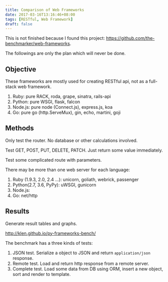 ```yaml
---
title: Comparison of Web Frameworks
date: 2017-03-16T13:16:46+08:00
tags: [RESTful, Web Framework]
draft: false
---
```


This is not finished because I found this project:
<https://github.com/the-benchmarker/web-frameworks>.

The followings are only the plan which will never be done.


## Objective

These frameworks are mostly used for creating RESTful api, not as a full-stack web framework.

1. Ruby: pure RACK, roda, grape, sinatra, rails-api
2. Python: pure WSGI, flask, falcon
3. Node.js: pure node (Connect.js), express.js, koa
4. Go: pure go (http.ServeMux), gin, echo, martini, goji


## Methods

Only test the router. No database or other calculations involved.

Test GET, POST, PUT, DELETE, PATCH. Just return some value immediately.

Test some complicated route with parameters.

There may be more than one web server for each language:

1. Ruby (1.9.3, 2.0, 2.4 ...): unicorn, goliath, webrick, passenger
2. Python(2.7, 3.6, PyPy): uWSGI, gunicorn
3. Node.js:
4. Go: net/http


## Results

Generate result tables and graphs.

http://klen.github.io/py-frameworks-bench/

The benchmark has a three kinds of tests:

1. JSON test. Serialize a object to JSON and return `application/json` response.
2. Remote test. Load and return http response from a remote server.
3. Complete test. Load some data from DB using ORM, insert a new object, sort and render to template.
